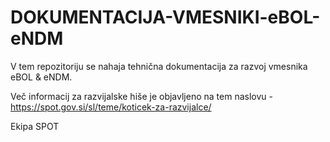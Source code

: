 # DOKUMENTACIJA-VMESNIKI-eBOL-eNDM

V tem repozitoriju se nahaja tehnična dokumentacija za razvoj vmesnika eBOL & eNDM. 

Več informacij za razvijalske hiše je objavljeno na tem naslovu - https://spot.gov.si/sl/teme/koticek-za-razvijalce/ 

Ekipa SPOT

